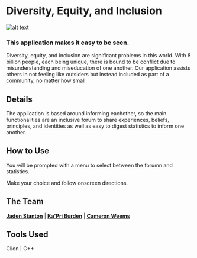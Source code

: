 # Diversity, Equity, and Inclusion
![alt text](https://www.whatcomtalk.com/wp-content/uploads/2018/09/Diversity-Globe-with-Multicultural-People-01-1.jpg)
### This application makes it easy to be seen.
Diversity, equity, and inclusion are significant problems in this world. With 8 billion people, each being unique, there is bound to be conflict due to misunderstanding and miseducation of one another. Our application assists others in not feeling like outsiders but instead included as part of a community, no matter how small.

## Details
The application is based around informing eachother, so the main functionalities are an inclusive forum to share experiences, beliefs, principles, and 
identities as well as easy to digest statistics to inform one another.

## How to Use
You will be prompted with a menu to select between the forumn and statistics.

Make your choice and follow onscreen directions.

## The Team
[**Jaden Stanton**](https://github.com/Jadenstanton) |
[**Ka'Pri Burden**](https://github.com/kburd02) |
[**Cameron Weems**](https://github.com/SpamCamCam)

## Tools Used
Clion | C++
